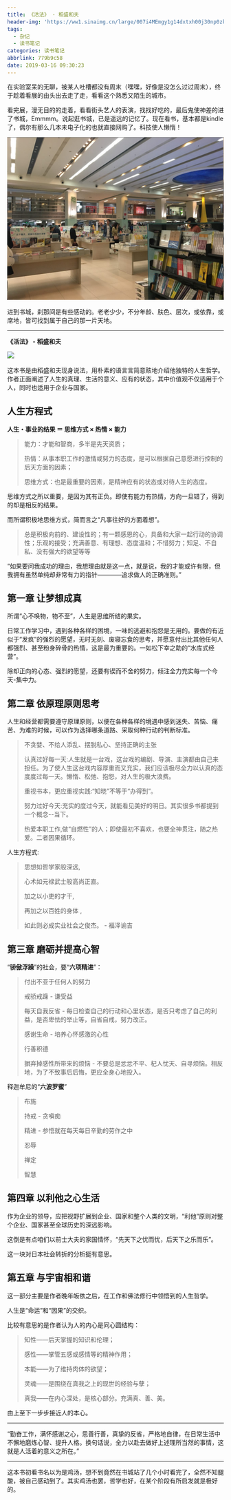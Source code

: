 ```yaml
---
title: 《活法》 - 稻盛和夫
header-img: 'https://ww1.sinaimg.cn/large/007i4MEmgy1g14dxtxh00j30np0zkjvw.jpg'
tags:
  - 杂记
  - 读书笔记
categories: 读书笔记
abbrlink: 779b9c58
date: 2019-03-16 09:30:23
---
```

在实验室呆的无聊，被某人吐槽都没有周末（嘿嘿，好像是没怎么过过周末），终于趁着看展的由头出去走了走，看看这个熟悉又陌生的城市。

看完展，漫无目的的走着，看看街头艺人的表演，找找好吃的，最后鬼使神差的进了书城，Emmmm。说起逛书城，已是遥远的记忆了。现在看书，基本都是kindle了，偶尔有那么几本未电子化的也就直接网购了。科技使人懒惰！

![深圳书城中心城](https://raw.githubusercontent.com/the-sword/figurebed/master/img/深圳图书城.jpg)

进到书城，刹那间是有些感动的。老老少少，不分年龄、肤色、层次，或依靠，或席地，皆可找到属于自己的那一片天地。

-------------------
**《活法》 - 稻盛和夫**

![](https://pic.superbed.cn/item/5c8c53593a213b0417889b4b)

这本书是由稻盛和夫现身说法，用朴素的语言言简意赅地介绍他独特的人生哲学。作者正面阐述了人生的真理、生活的意义、应有的状态，其中价值观不仅适用于个人，同时也适用于企业与国家。

## 人生方程式

**人生・事业的结果 ＝ 思维方式 × 热情 × 能力**

> 能力：才能和智商，多半是先天资质；
> 
> 热情：从事本职工作的激情或努力的态度，是可以根据自己意愿进行控制的后天方面的因素；
> 
> 思维方式：也是最重要的因素，是精神应有的状态或对待人生的态度。

思维方式之所以重要，是因为其有正负。即使有能力有热情，方向一旦错了，得到的却是相反的结果。

而所谓积极地思维方式，简而言之“凡事往好的方面着想”。

> 总是积极向前的、建设性的；有一颗感恩的心，具备和大家一起行动的协调性；乐观的接受；充满善意、有理想、态度温和；不惜努力；知足、不自私、没有强大的欲望等等



“如果要问我成功的理由，我想理由就是这一点，就是说，我的才能或许有限，但我拥有虽然单纯却非常有力的指针————追求做人的正确准则。”

## 第一章 让梦想成真

所谓“心不唤物，物不至”，人生是思维所结的果实。

日常工作学习中，遇到各种各样的困境，一味的逃避和抱怨是无用的。要做的有近似于“发疯”的强烈的愿望，无时无刻、废寝忘食的思考，并愿意付出比其他任何人都强烈、甚至粉身碎骨的热情，这是最为重要的。一如松下幸之助的“水库式经营”。

除却正向的心态、强烈的愿望，还要有锲而不舍的努力，倾注全力充实每一个今天-集中力。

## 第二章 依原理原则思考

人生和经营都需要遵守原理原则，以便在各种各样的境遇中感到迷失、苦恼、痛苦、为难的时候，可以作为选择哪条道路、采取何种行动的判断标准。

> 不贪婪、不给人添乱、摆脱私心、坚持正确的主张
>
> 认真过好每一天:人生就是一台戏，这台戏的编剧、导演、主演都由自己来担任。为了使人生这台戏内容厚重而又充实，我们应该极尽全力以认真的态度度过每一天。懒惰、松弛、抱怨，对人生的极大浪费。
> 
>重视书本，更应重视实践:“知晓”不等于“办得到”。
>
>努力过好今天:充实的度过今天，就能看见美好的明日。其实很多书都提到一个概念--当下。
>
>热爱本职工作,做“自燃性”的人；即使最初不喜欢，也要全神贯注，随之热爱。二者因果循环。


人生方程式:
> 思想如哲学家般深远,
>
> 心术如元禄武士般高尚正直。
> 
> 加之以小吏的才干,
> 
> 再加之以百姓的身体 ,
>
> 如此则必成实业社会之俊杰。       - 福泽谕吉

## 第三章  磨砺并提高心智

“**骄傲浮躁**”的社会，要“**六项精进**”：

>付出不亚于任何人的努力
>
>戒骄戒躁 - 谦受益
>
>每天自我反省 - 每日检查自己的行动和心里状态，是否只考虑了自己的利益，是否卑怯的举止等，自省自戒，努力改正。
>
>感谢生命 - 培养心怀感激的心性
>
>行善积德
>
>摒弃掉感性所带来的烦恼 - 不要总是忿忿不平、杞人忧天、自寻烦恼。相反地，为了不致事后后悔，更应全身心地投入。  

释迦牟尼的“**六波罗蜜**” 
>布施
>
>持戒 - 贪嗔痴
>
>精进 - 参悟就在每天每日辛勤的劳作之中
>
>忍辱
>
>禅定
>
>智慧

## 第四章  以利他之心生活
作为企业的领导，应把视野扩展到企业、国家和整个人类的文明，“利他”原则对整个企业、国家甚至全球历史的深远影响。

这倒是有点咱们以前士大夫的家国情怀，“先天下之忧而忧，后天下之乐而乐”。

这一块对日本社会转折的分析挺有意思。

## 第五章 与宇宙相和谐
这一部分主要是作者晚年皈依之后，在工作和佛法修行中领悟到的人生哲学。

人生是“命运”和“因果”的交织。

比较有意思的是作者认为人的内心是同心圆结构：
>知性——后天掌握的知识和伦理；   
>
>感性——掌管五感或感情等的精神作用；   
>
>本能——为了维持肉体的欲望； 
>
>灵魂——是围绕在真我之上的现世的经验与孽；   
>
>真我——在内心深处，是核心部分。充满真、善、美。

由上至下一步步接近人的本心。

--------------------------
“勤奋工作，满怀感谢之心，思善行善，真挚的反省，严格地自律，在日常生活中不懈地磨炼心智、提升人格。换句话说，全力以赴去做好上述理所当然的事情，这就是人活着的意义之所在。”

--------------------------

这本书初看书名以为是鸡汤，想不到竟然在书城站了几个小时看完了，全然不知腿酸，被自己感动到了。其实鸡汤也罢，哲学也好，在某个阶段有所启发就是极好的。